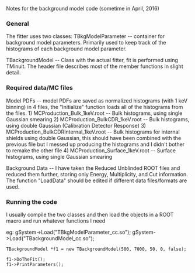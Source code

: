 Notes for the background model code (sometime in April, 2016)

### General
The fitter uses two classes:
TBkgModelParameter -- container for background model parameters. Primarily used to keep track of the histograms of each background model parameter.

TBackgroundModel -- Class with the actual fitter, fit is performed using TMinuit. The header file describes most of the member functions in slight detail. 


### Required data/MC files
Model PDFs -- model PDFs are saved as normalized histograms (with 1 keV binning) in 4 files, the "Initialize" function loads all of the histograms from the files.
	1) MCProduction_Bulk_1keV.root -- Bulk histograms, using single Gaussian smearing
	2) MCProduction_BulkCDR_1keV.root -- Bulk histograms, using double Gaussian (Calibration Detector Response)
	3) MCProduction_BulkCDRInternal_1keV.root -- Bulk histograms for internal shields using double Gaussian, this should have been combined with the previous file but I messed up producing the histograms and I didn't bother to remake the other file
	4) MCProduction_Surface_1keV.root -- Surface histograms, using single Gaussian smearing

Background Data -- I have taken the Reduced Unblinded ROOT files and reduced them further, storing only Energy, Multiplicity, and Cut information. The function "LoadData" should be edited if different data files/formats are used.

### Running the code
I usually compile the two classes and then load the objects in a ROOT macro and run whatever functions I need

eg:
	gSystem->Load("TBkgModelParameter_cc.so");
	gSystem->Load("TBackgroundModel_cc.so");

	TBackgroundModel *f1 = new TBackgroundModel(500, 7000, 50, 0, false);

	f1->DoTheFit();
	f1->PrintParameters();

